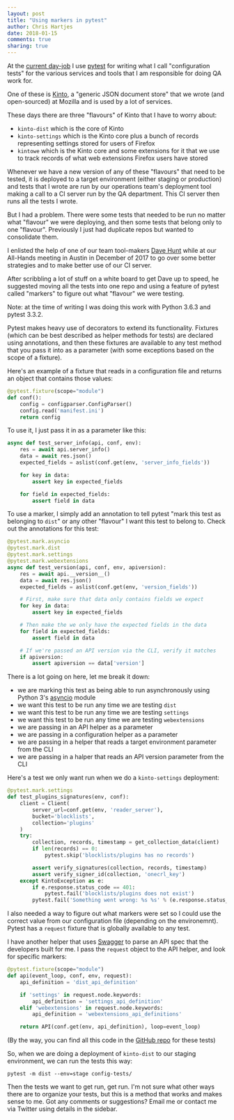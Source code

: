 ```yaml
---
layout: post
title: "Using markers in pytest"
author: Chris Hartjes
date: 2018-01-15
comments: true
sharing: true
---
```


At the [current day-job](https://mozilla.com) I use [pytest](https://docs.pytest.org/en/latest)
for writing what I call "configuration tests" for the various services
and tools that I am responsible for doing QA work for.

One of these is [Kinto](https://github.com/Kinto/), a "generic JSON
document store" that we wrote (and open-sourced) at Mozilla and is
used by a lot of services.

These days there are three "flavours" of Kinto that I have to worry about:

* `kinto-dist` which is the core of Kinto
* `kinto-settings` which is the Kinto core plus a bunch of records representing settings stored for users of Firefox
* `kintowe` which is the Kinto core and some extensions for it that we use to track records of what web extensions Firefox users have stored

Whenever we have a new version of any of these "flavours" that need
to be tested, it is deployed to a target environment (either staging
or production) and tests that I wrote are run by our operations team's
deployment tool making a call to a CI server run by the QA department.
This CI server then runs all the tests I wrote.

But I had a problem. There were some tests that needed to be run no
matter what "flavour" we were deploying, and then some tests that
belong only to one "flavour". Previously I just had duplicate repos
but wanted to consolidate them.

I enlisted the help of one of our team tool-makers [Dave Hunt](https://twitter.com/davehunt82)
while at our All-Hands meeting in Austin in December of 2017 to go
over some better strategies and to make better use of our CI server.

After scribbling a lot of stuff on a white board to get Dave up to
speed, he suggested moving all the tests into one repo and using a 
feature of pytest called "markers" to figure out what "flavour" we
were testing.

Note: at the time of writing I was doing this work with Python 3.6.3
and pytest 3.3.2.

Pytest makes heavy use of decorators to extend its functionality.
Fixtures (which can be best described as helper methods for tests)
are declared using annotations, and then these fixtures are
available to any test method that you pass it into as a parameter
(with some exceptions based on the scope of a fixture).

Here's an example of a fixture that reads in a configuration file
and returns an object that contains those values:

```python
@pytest.fixture(scope="module")
def conf():
    config = configparser.ConfigParser()
    config.read('manifest.ini')
    return config
```

To use it, I just pass it in as a parameter like this:

```python
async def test_server_info(api, conf, env):
    res = await api.server_info()
    data = await res.json()
    expected_fields = aslist(conf.get(env, 'server_info_fields'))

    for key in data:
        assert key in expected_fields

    for field in expected_fields:
        assert field in data
```

To use a marker, I simply add an annotation to tell pytest "mark
this test as belonging to `dist`" or any other "flavour" I want
this test to belong to. Check out the annotations for this test:

```python
@pytest.mark.asyncio
@pytest.mark.dist
@pytest.mark.settings
@pytest.mark.webextensions
async def test_version(api, conf, env, apiversion):
    res = await api.__version__()
    data = await res.json()
    expected_fields = aslist(conf.get(env, 'version_fields'))

    # First, make sure that data only contains fields we expect
    for key in data:
        assert key in expected_fields

    # Then make the we only have the expected fields in the data
    for field in expected_fields:
        assert field in data

    # If we're passed an API version via the CLI, verify it matches
    if apiversion:
        assert apiversion == data['version']
```

There is a lot going on here, let me break it down:

* we are marking this test as being able to run asynchronously using Python 3's [asyncio](https://docs.python.org/3/library/asyncio.html) module
* we want this test to be run any time we are testing `dist`
* we want this test to be run any time we are testing `settings`
* we want this test to be run any time we are testing `webextensions`
* we are passing in an API helper as a parameter
* we are passing in a configuration helper as a parameter
* we are passing in a helper that reads a target environment parameter from the CLI
* we are passing in a halper that reads an API version parameter from the CLI

Here's a test we only want run when we do a `kinto-settings` deployment:

```python
@pytest.mark.settings
def test_plugins_signatures(env, conf):
    client = Client(
        server_url=conf.get(env, 'reader_server'),
        bucket='blocklists',
        collection='plugins'
    )
    try:
        collection, records, timestamp = get_collection_data(client)
        if len(records) == 0:
            pytest.skip('blocklists/plugins has no records')

        assert verify_signatures(collection, records, timestamp)
        assert verify_signer_id(collection, 'onecrl_key')
    except KintoException as e:
        if e.response.status_code == 401:
            pytest.fail('blocklists/plugins does not exist')
        pytest.fail('Something went wrong: %s %s' % (e.response.status_code, e.response))
```

I also needed a way to figure out what markers were set so I could
use the correct value from our configuration file (depending on the
environemnt). Pytest has a `request` fixture that is globally available
to any test.

I have another helper that uses [Swagger](https://swagger.io/) to
parse an API spec that the developers built for me. I pass the
`request` object to the API helper, and look for specific markers:

```python
@pytest.fixture(scope="module")
def api(event_loop, conf, env, request):
    api_definition = 'dist_api_definition'

    if 'settings' in request.node.keywords:
        api_definition = 'settings_api_definition'
    elif 'webextensions' in request.node.keywords:
        api_definition = 'webextensions_api_definitions'

    return API(conf.get(env, api_definition), loop=event_loop)
```

(By the way, you can find all this code in the [GitHub repo](https://github.com/Kinto/kinto-integration-tests)
for these tests)

So, when we are doing a deployment of `kinto-dist` to our staging
environment, we can run the tests this way:

```shell
pytest -m dist --env=stage config-tests/
```

Then the tests we want to get run, get run. I'm not sure what
other ways there are to organize your tests, but this is a method
that works and makes sense to me. Got any comments or suggestions?
Email me or contact me via Twitter using details in the sidebar.

